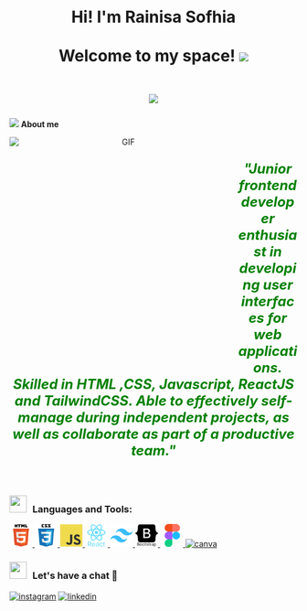 <h1 align="center">
  <br>Hi! I'm Rainisa Sofhia</br> 
  <br>Welcome to my space!<img</br> <img src="https://media.giphy.com/media/mBSeE1Q3yxcb0XoSKh/giphy.gif" width="40">
  </h1>

<h1 align="center">
  <img src="https://readme-typing-svg.herokuapp.com?font=Patrick+Hand&size=30&pause=1000&color=42F742&background=FFBCB400&center=true&vCenter=true&width=435&lines=Aspiring+Frontend+Developer;Love+Coding+%26+Video+Games">
</h1>

 <picture><img src = "https://media.giphy.com/media/fAbbq1tF99d0uiizsr/giphy.gif" width = 50px></picture> **About me**

<a target="_blank" align="center">
  <img align="left" top="500" height="400" width="400" alt="GIF" src="https://media.giphy.com/media/paTz7UZbPfTZFRYnnB/giphy.gif">
</a>

<br/>
<p align="center" style="color:green;font-weight:700;font-size:24px"><i> "Junior frontend developer enthusiast in developing user interfaces for web applications. Skilled in HTML ,CSS, Javascript, ReactJS and TailwindCSS. Able to effectively self-manage during independent projects, as well as collaborate as part of a productive team."</i> </p>
<br/>
<h3 align="left"><img src="https://media.giphy.com/media/IauL6LvGNlT3ffhcqq/giphy.gif" width="30" height="30" style="margin-right: 10px;">Languages and Tools:</h3>

<p align="left"> 
  
   <a href="https://www.w3.org/html/" target="_blank" rel="noreferrer"> <img
      src="https://raw.githubusercontent.com/devicons/devicon/master/icons/html5/html5-original-wordmark.svg"
      alt="html5" width="40" height="40" /> </a> 
      <a href="https://www.w3schools.com/css/" target="_blank"
      rel="noreferrer"> <img
      src="https://raw.githubusercontent.com/devicons/devicon/master/icons/css3/css3-original-wordmark.svg" alt="css3"
      width="40" height="40" /> </a> 
      <a href="https://developer.mozilla.org/en-US/docs/Web/JavaScript" target="_blank"
    rel="noreferrer"> <img
      src="https://raw.githubusercontent.com/devicons/devicon/master/icons/javascript/javascript-original.svg"
      alt="javascript" width="40" height="40" /> </a> 
      <a href="https://reactjs.org/" target="_blank" rel="noreferrer"> <img
      src="https://raw.githubusercontent.com/devicons/devicon/master/icons/react/react-original-wordmark.svg"
      alt="react" width="40" height="40" /> </a>
  <a href="https://tailwindcss.com/" target="_blank" rel="noreferrer"> <img
      src="https://raw.githubusercontent.com/devicons/devicon/master/icons/tailwindcss/tailwindcss-plain.svg"
      alt="tailwind" width="40" height="40" /> </a>
      <a href="https://getbootstrap.com" target="_blank" rel="noreferrer">
    <img src="https://raw.githubusercontent.com/devicons/devicon/master/icons/bootstrap/bootstrap-plain-wordmark.svg"
      alt="bootstrap" width="40" height="40" /> </a>
       <a href="https://www.figma.com/" target="_blank" rel="noreferrer"> <img
      src="https://raw.githubusercontent.com/devicons/devicon/master/icons/figma/figma-original.svg"
      alt="figma" width="40" height="40" /> </a>
      <a href="https://www.canva.com/" target="_blank" rel="noreferrer"> <img
      src="https://cdn.jsdelivr.net/gh/devicons/devicon/icons/canva/canva-original.svg"
      alt="canva" width="40" height="40" /> </a>
      
</p>

<h3 align="left" > <img src="https://media.giphy.com/media/H7a4nMx9Zdhvm2HySH/giphy.gif" width="30" height="30" style="margin-right: 10px;">Let's have a chat 👋 </h3>
<p align="left">
 
  <a href="https://www.instagram.com/sofhia94/?hl=en" target="blank"><img align="center"
      src="https://raw.githubusercontent.com/rahuldkjain/github-profile-readme-generator/master/src/images/icons/Social/instagram.svg"
      alt="instagram" height="30" width="40" /></a>
  <a href="https://www.linkedin.com/in/rainisa-sofhia-40489b257/" target="blank"><img align="center"
      src="https://raw.githubusercontent.com/rahuldkjain/github-profile-readme-generator/master/src/images/icons/Social/linked-in-alt.svg"
      alt="linkedin" height="30" width="40" /></a>

